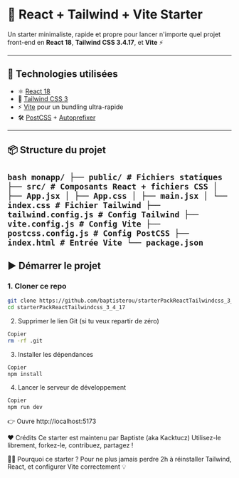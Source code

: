 # 🚀 React + Tailwind + Vite Starter

Un starter minimaliste, rapide et propre pour lancer n'importe quel projet front-end en **React 18**, **Tailwind CSS 3.4.17**, et **Vite** ⚡

---

## 🧰 Technologies utilisées

- ⚛️ [React 18](https://reactjs.org/)
- 🎨 [Tailwind CSS 3](https://tailwindcss.com/)
- ⚡ [Vite](https://vitejs.dev/) pour un bundling ultra-rapide
- 🛠️ [PostCSS](https://postcss.org/) + [Autoprefixer](https://github.com/postcss/autoprefixer)

---

## 📦 Structure du projet

```bash monapp/ ├── public/ # Fichiers statiques ├── src/ # Composants React + fichiers CSS │ ├── App.jsx │ ├── App.css │ ├── main.jsx │ └── index.css # Fichier Tailwind ├── tailwind.config.js # Config Tailwind ├── vite.config.js # Config Vite ├── postcss.config.js # Config PostCSS ├── index.html # Entrée Vite └── package.json ```
---

## ▶️ Démarrer le projet

### 1. Cloner ce repo
```bash
git clone https://github.com/baptisterou/starterPackReactTailwindcss_3_4_17.git
cd starterPackReactTailwindcss_3_4_17
```
2. Supprimer le lien Git (si tu veux repartir de zéro)
```bash
Copier
rm -rf .git
```
3. Installer les dépendances
```bash
Copier
npm install
```
4. Lancer le serveur de développement
```bash
Copier
npm run dev
```
👉 Ouvre http://localhost:5173

❤️ Crédits
Ce starter est maintenu par Baptiste (aka Kacktucz)
Utilisez-le librement, forkez-le, contribuez, partagez !

🧙‍♂️ Pourquoi ce starter ?
Pour ne plus jamais perdre 2h à réinstaller Tailwind, React, et configurer Vite correctement 💡